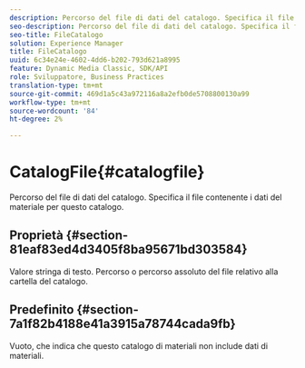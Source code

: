 ```yaml
---
description: Percorso del file di dati del catalogo. Specifica il file contenente i dati del materiale per questo catalogo.
seo-description: Percorso del file di dati del catalogo. Specifica il file contenente i dati del materiale per questo catalogo.
seo-title: FileCatalogo
solution: Experience Manager
title: FileCatalogo
uuid: 6c34e24e-4602-4dd6-b202-793d621a8995
feature: Dynamic Media Classic, SDK/API
role: Sviluppatore, Business Practices
translation-type: tm+mt
source-git-commit: 469d1a5c43a972116a8a2efb0de5708800130a99
workflow-type: tm+mt
source-wordcount: '84'
ht-degree: 2%

---
```



# CatalogFile{#catalogfile}

Percorso del file di dati del catalogo. Specifica il file contenente i dati del materiale per questo catalogo.

## Proprietà {#section-81eaf83ed4d3405f8ba95671bd303584}

Valore stringa di testo. Percorso o percorso assoluto del file relativo alla cartella del catalogo.

## Predefinito {#section-7a1f82b4188e41a3915a78744cada9fb}

Vuoto, che indica che questo catalogo di materiali non include dati di materiali.
